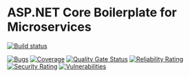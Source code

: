 # ASP.NET Core Boilerplate for Microservices

[![Build status](https://ci.appveyor.com/api/projects/status/c34fiwiok4m1rwse?svg=true)](https://ci.appveyor.com/project/juanroman/microservices-boilerplate)

[![Bugs](https://sonarcloud.io/api/project_badges/measure?project=juanroman_microservices-boilerplate&metric=bugs)](https://sonarcloud.io/dashboard?id=juanroman_microservices-boilerplate)
[![Coverage](https://sonarcloud.io/api/project_badges/measure?project=juanroman_microservices-boilerplate&metric=coverage)](https://sonarcloud.io/dashboard?id=juanroman_microservices-boilerplate)
[![Quality Gate Status](https://sonarcloud.io/api/project_badges/measure?project=juanroman_microservices-boilerplate&metric=alert_status)](https://sonarcloud.io/dashboard?id=juanroman_microservices-boilerplate)
[![Reliability Rating](https://sonarcloud.io/api/project_badges/measure?project=juanroman_microservices-boilerplate&metric=reliability_rating)](https://sonarcloud.io/dashboard?id=juanroman_microservices-boilerplate)
[![Security Rating](https://sonarcloud.io/api/project_badges/measure?project=juanroman_microservices-boilerplate&metric=security_rating)](https://sonarcloud.io/dashboard?id=juanroman_microservices-boilerplate)
[![Vulnerabilities](https://sonarcloud.io/api/project_badges/measure?project=juanroman_microservices-boilerplate&metric=vulnerabilities)](https://sonarcloud.io/dashboard?id=juanroman_microservices-boilerplate)
